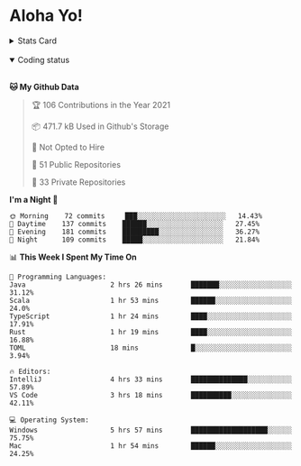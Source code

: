 # Aloha Yo!

<details>
<summary>Stats Card</summary>
 
[![Anurag's github stats](https://github-readme-stats.vercel.app/api?username=GarfieldZHU&show_icons=true&theme=tokyonight)](https://github.com/anuraghazra/github-readme-stats)
 
</details>

<br/>

<details open>

<summary>Coding status</summary>

<br/>

<!--START_SECTION:waka-->
**🐱 My Github Data** 

> 🏆 106 Contributions in the Year 2021
 > 
> 📦 471.7 kB Used in Github's Storage 
 > 
> 🚫 Not Opted to Hire
 > 
> 📜 51 Public Repositories 
 > 
> 🔑 33 Private Repositories  
 > 
**I'm a Night 🦉** 

```text
🌞 Morning    72 commits     ███░░░░░░░░░░░░░░░░░░░░░░   14.43% 
🌆 Daytime    137 commits    ██████░░░░░░░░░░░░░░░░░░░   27.45% 
🌃 Evening    181 commits    █████████░░░░░░░░░░░░░░░░   36.27% 
🌙 Night      109 commits    █████░░░░░░░░░░░░░░░░░░░░   21.84%

```


📊 **This Week I Spent My Time On** 

```text
💬 Programming Languages: 
Java                     2 hrs 26 mins       ███████░░░░░░░░░░░░░░░░░░   31.12% 
Scala                    1 hr 53 mins        ██████░░░░░░░░░░░░░░░░░░░   24.0% 
TypeScript               1 hr 24 mins        ████░░░░░░░░░░░░░░░░░░░░░   17.91% 
Rust                     1 hr 19 mins        ████░░░░░░░░░░░░░░░░░░░░░   16.88% 
TOML                     18 mins             █░░░░░░░░░░░░░░░░░░░░░░░░   3.94%

🔥 Editors: 
IntelliJ                 4 hrs 33 mins       ██████████████░░░░░░░░░░░   57.89% 
VS Code                  3 hrs 18 mins       ██████████░░░░░░░░░░░░░░░   42.11%

💻 Operating System: 
Windows                  5 hrs 57 mins       ███████████████████░░░░░░   75.75% 
Mac                      1 hr 54 mins        ██████░░░░░░░░░░░░░░░░░░░   24.25%

```


<!--END_SECTION:waka-->

</details>
